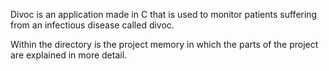 Divoc is an application made in C that is used to monitor patients suffering from an infectious disease called divoc.

Within the directory is the project memory in which the parts of the project are explained in more detail.

